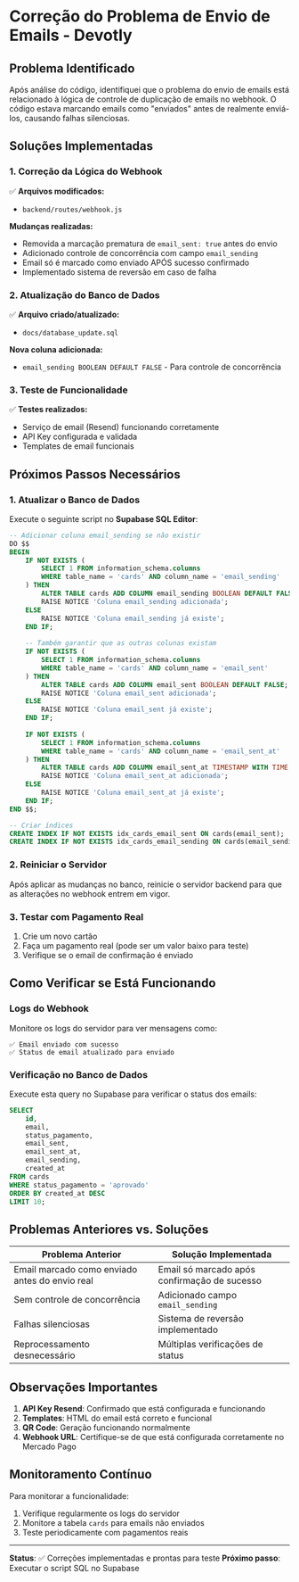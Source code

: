 # Correção do Problema de Envio de Emails - Devotly

## Problema Identificado
Após análise do código, identifiquei que o problema do envio de emails está relacionado à lógica de controle de duplicação de emails no webhook. O código estava marcando emails como "enviados" antes de realmente enviá-los, causando falhas silenciosas.

## Soluções Implementadas

### 1. Correção da Lógica do Webhook
✅ **Arquivos modificados:**
- `backend/routes/webhook.js`

**Mudanças realizadas:**
- Removida a marcação prematura de `email_sent: true` antes do envio
- Adicionado controle de concorrência com campo `email_sending`
- Email só é marcado como enviado APÓS sucesso confirmado
- Implementado sistema de reversão em caso de falha

### 2. Atualização do Banco de Dados
✅ **Arquivo criado/atualizado:**
- `docs/database_update.sql`

**Nova coluna adicionada:**
- `email_sending BOOLEAN DEFAULT FALSE` - Para controle de concorrência

### 3. Teste de Funcionalidade
✅ **Testes realizados:**
- Serviço de email (Resend) funcionando corretamente
- API Key configurada e validada
- Templates de email funcionais

## Próximos Passos Necessários

### 1. Atualizar o Banco de Dados
Execute o seguinte script no **Supabase SQL Editor**:

```sql
-- Adicionar coluna email_sending se não existir
DO $$ 
BEGIN
    IF NOT EXISTS (
        SELECT 1 FROM information_schema.columns 
        WHERE table_name = 'cards' AND column_name = 'email_sending'
    ) THEN
        ALTER TABLE cards ADD COLUMN email_sending BOOLEAN DEFAULT FALSE;
        RAISE NOTICE 'Coluna email_sending adicionada';
    ELSE
        RAISE NOTICE 'Coluna email_sending já existe';
    END IF;
    
    -- Também garantir que as outras colunas existam
    IF NOT EXISTS (
        SELECT 1 FROM information_schema.columns 
        WHERE table_name = 'cards' AND column_name = 'email_sent'
    ) THEN
        ALTER TABLE cards ADD COLUMN email_sent BOOLEAN DEFAULT FALSE;
        RAISE NOTICE 'Coluna email_sent adicionada';
    ELSE
        RAISE NOTICE 'Coluna email_sent já existe';
    END IF;
    
    IF NOT EXISTS (
        SELECT 1 FROM information_schema.columns 
        WHERE table_name = 'cards' AND column_name = 'email_sent_at'
    ) THEN
        ALTER TABLE cards ADD COLUMN email_sent_at TIMESTAMP WITH TIME ZONE;
        RAISE NOTICE 'Coluna email_sent_at adicionada';
    ELSE
        RAISE NOTICE 'Coluna email_sent_at já existe';
    END IF;
END $$;

-- Criar índices
CREATE INDEX IF NOT EXISTS idx_cards_email_sent ON cards(email_sent);
CREATE INDEX IF NOT EXISTS idx_cards_email_sending ON cards(email_sending);
```

### 2. Reiniciar o Servidor
Após aplicar as mudanças no banco, reinicie o servidor backend para que as alterações no webhook entrem em vigor.

### 3. Testar com Pagamento Real
1. Crie um novo cartão
2. Faça um pagamento real (pode ser um valor baixo para teste)
3. Verifique se o email de confirmação é enviado

## Como Verificar se Está Funcionando

### Logs do Webhook
Monitore os logs do servidor para ver mensagens como:
```
✅ Email enviado com sucesso
✅ Status de email atualizado para enviado
```

### Verificação no Banco de Dados
Execute esta query no Supabase para verificar o status dos emails:
```sql
SELECT 
    id, 
    email, 
    status_pagamento, 
    email_sent, 
    email_sent_at, 
    email_sending,
    created_at 
FROM cards 
WHERE status_pagamento = 'aprovado' 
ORDER BY created_at DESC 
LIMIT 10;
```

## Problemas Anteriores vs. Soluções

| Problema Anterior | Solução Implementada |
|-------------------|---------------------|
| Email marcado como enviado antes do envio real | Email só marcado após confirmação de sucesso |
| Sem controle de concorrência | Adicionado campo `email_sending` |
| Falhas silenciosas | Sistema de reversão implementado |
| Reprocessamento desnecessário | Múltiplas verificações de status |

## Observações Importantes

1. **API Key Resend**: Confirmado que está configurada e funcionando
2. **Templates**: HTML do email está correto e funcional
3. **QR Code**: Geração funcionando normalmente
4. **Webhook URL**: Certifique-se de que está configurada corretamente no Mercado Pago

## Monitoramento Contínuo

Para monitorar a funcionalidade:
1. Verifique regularmente os logs do servidor
2. Monitore a tabela `cards` para emails não enviados
3. Teste periodicamente com pagamentos reais

---

**Status**: ✅ Correções implementadas e prontas para teste
**Próximo passo**: Executar o script SQL no Supabase
